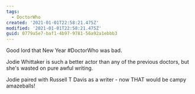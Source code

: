 ```yaml
---
tags:
  - DoctorWho
created: '2021-01-01T22:58:21.475Z'
modified: '2021-01-01T22:58:21.475Z'
guid: 0779a5e7-baf1-4b97-9781-56a92a1ebbb3
---
```

Good lord that New Year #DoctorWho was bad.

Jodie Whittaker is such a better actor than any of the previous doctors, but she's wasted on pure awful writing. 

Jodie paired with Russell T Davis as a writer - now THAT would be campy amazeballs!

